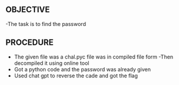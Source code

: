 ## OBJECTIVE
-The task is to find the password

## PROCEDURE
- The given file was a chal.pyc file was in compiled file form
-Then  decompiled it using online tool
- Got a python code and the password was already given 
- Used chat gpt to reverse the cade and got the flag
